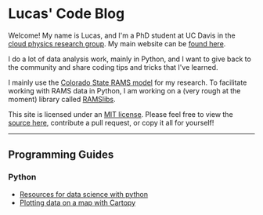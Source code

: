 # Lucas' Code Blog
Welcome! My name is Lucas, and I'm a PhD student at UC Davis in the [cloud physics research group](https://adele.faculty.ucdavis.edu/). My main website can be [found here](https://lucassterzinger.com). 

I do a lot of data analysis work, mainly in Python, and I want to give back to the community and share coding tips and tricks that I've learned. 

I mainly use the [Colorado State RAMS model](https://vandenheever.atmos.colostate.edu/vdhpage/rams.php) for my research. To facilitate working with RAMS data in Python, I am working on a (very rough at the moment) library called [RAMSlibs](https://github.com/lsterzinger/ramslibs).

This site is licensed under an [MIT license](./docs/license.md). Please feel free to view the [source here](https://github.com/lsterzinger/codeblog), contribute a pull request, or copy it all for yourself!

---
## Programming Guides
### Python
* [Resources for data science with python](./python_resources/resources.md)
* [Plotting data on a map with Cartopy](./map_plotting/plot_map.html)
